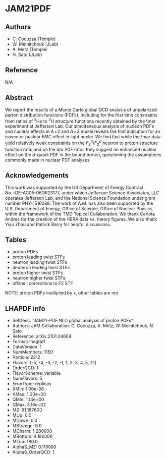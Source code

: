 # JAM21PDF

## Authors

- C. Cocuzza (Temple)
- W. Melnitchouk (JLab)
- A. Metz (Temple)
- N. Sato (JLab)

## Reference

N/A

## Abstract

We report the results of a Monte Carlo global QCD analysis of unpolarized parton distribution functions (PDFs), including for the first time constraints from ratios of $^3$He to $^3$H structure functions recently obtained by the \mar experiment at Jefferson Lab.
Our simultaneous analysis of nucleon PDFs and nuclear effects in $A\!=\!2$ and $A\!=\!3$ nuclei reveals the first indication for an isovector nuclear EMC effect in light nuclei.
We find that while the \mar data yield relatively weak constraints on the $F_2^n/F_2^p$ neutron to proton structure function ratio and on the $d/u$ PDF ratio, they suggest an enhanced nuclear effect on the $d$-quark PDF in the bound proton, questioning the assumptions commonly made in nuclear PDF analyses.

## Acknowledgements

This work was supported by the US Department of Energy Contract No.~DE-AC05-06OR23177, under which Jefferson Science Associates, LLC operates Jefferson Lab, and the National Science Foundation under grant number PHY-1516088. The work of A.M. has also been supported by the U.S. Department of Energy, Office of Science, Office of Nuclear Physics, within the framework of the TMD Topical Collaboration. We thank Carlota Andres for the creation of the HERA data vs. theory figures.  We also thank Yiyu Zhou and Patrick Barry for helpful discussions.

## Tables

- proton PDFs
- proton leading twist STFs
- neutron leading twist STFs
- deuteron leading twist STFs
- proton higher twist STFs
- neutron higher twist STFs
- offshell corrections to F2 STF

NOTE: proton PDFs multiplied by x, other tables are not

## LHAPDF info

- SetDesc:         "JAM21-PDF NLO global analysis of proton PDFs"
- Authors:         JAM Collaboration. C. Cocuzza, A. Metz, W. Melnitchouk, N. Sato
- Reference:       arXiv:2101.04664
- Format:          lhagrid1
- DataVersion:     1
- NumMembers:      1150
- Particle:        2212
- Flavors:         [-5, -4, -3, -2, -1, 1, 2, 3, 4, 5, 21]
- OrderQCD:        1
- FlavorScheme:    variable
- NumFlavors:      5
- ErrorType:       replicas
- XMin:            1.00e-06
- XMax:            1.00e+00
- QMin:            1.14e+00
- QMax:            3.16e+02
- MZ:              91.187600
- MUp:             0.0
- MDown:           0.0
- MStrange:        0.0
- MCharm:          1.280000
- MBottom:         4.180000
- MTop:            180.0
- AlphaS_MZ:       0.118000
- AlphaS_OrderQCD: 1
